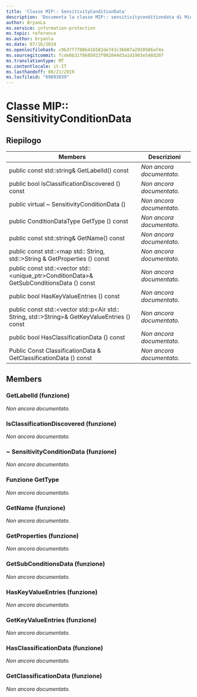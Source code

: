 ```yaml
---
title: 'Classe MIP:: SensitivityConditionData'
description: 'Documenta la classe MIP:: sensitivityconditiondata di Microsoft Information Protection (MIP) SDK.'
author: BryanLa
ms.service: information-protection
ms.topic: reference
ms.author: bryanla
ms.date: 07/16/2019
ms.openlocfilehash: c9b37f7708b41b582de743c36607a2920586af4a
ms.sourcegitcommit: fcde8b31f8685023f002044d3a1d1903e548d207
ms.translationtype: MT
ms.contentlocale: it-IT
ms.lasthandoff: 08/21/2019
ms.locfileid: "69893039"
---
```

# <a name="class-mipsensitivityconditiondata"></a>Classe MIP:: SensitivityConditionData 
  
## <a name="summary"></a>Riepilogo
 Members                        | Descrizioni                                
--------------------------------|---------------------------------------------
public const std::string& GetLabelId() const  | _Non ancora documentato._
public bool IsClassificationDiscovered () const  | _Non ancora documentato._
public virtual ~ SensitivityConditionData ()  | _Non ancora documentato._
public ConditionDataType GetType () const  | _Non ancora documentato._
public const std::string& GetName() const  | _Non ancora documentato._
public const std::\<map std:: String, std::\>String & GetProperties () const  | _Non ancora documentato._
public const std::\<vector std::\<unique_ptr\>ConditionData\>& GetSubConditionsData () const  | _Non ancora documentato._
public bool HasKeyValueEntries () const  | _Non ancora documentato._
public const std::\<vector std::p\<Air std:: String, std::\>String\>& GetKeyValueEntries () const  | _Non ancora documentato._
public bool HasClassificationData () const  | _Non ancora documentato._
Public Const ClassificationData & GetClassificationData () const  | _Non ancora documentato._
  
## <a name="members"></a>Members
  
### <a name="getlabelid-function"></a>GetLabelId (funzione)
_Non ancora documentato._

  
### <a name="isclassificationdiscovered-function"></a>IsClassificationDiscovered (funzione)
_Non ancora documentato._

  
### <a name="sensitivityconditiondata-function"></a>~ SensitivityConditionData (funzione)
_Non ancora documentato._

  
### <a name="gettype-function"></a>Funzione GetType
_Non ancora documentato._

  
### <a name="getname-function"></a>GetName (funzione)
_Non ancora documentato._

  
### <a name="getproperties-function"></a>GetProperties (funzione)
_Non ancora documentato._

  
### <a name="getsubconditionsdata-function"></a>GetSubConditionsData (funzione)
_Non ancora documentato._

  
### <a name="haskeyvalueentries-function"></a>HasKeyValueEntries (funzione)
_Non ancora documentato._

  
### <a name="getkeyvalueentries-function"></a>GetKeyValueEntries (funzione)
_Non ancora documentato._

  
### <a name="hasclassificationdata-function"></a>HasClassificationData (funzione)
_Non ancora documentato._

  
### <a name="getclassificationdata-function"></a>GetClassificationData (funzione)
_Non ancora documentato._
